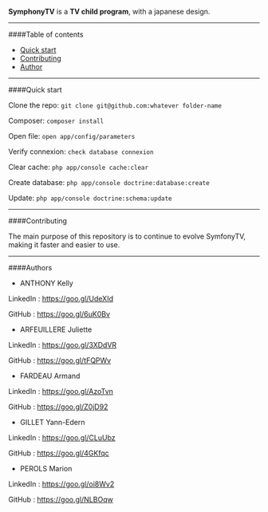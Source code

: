 **SymphonyTV** is a **TV child program**, with a japanese design.  

---

####Table of contents

* [Quick start](#id-section1)
* [Contributing](#id-section2)
* [Author](#id-section3)

---
<div id='id-section1'/>

####Quick start

Clone the repo: ```git clone git@github.com:whatever folder-name```

 Composer: ```composer install```

Open file: ```open app/config/parameters```

Verify connexion: ```check database connexion```

Clear cache: ```php app/console cache:clear```

Create database: ```php app/console doctrine:database:create```

Update: ```php app/console doctrine:schema:update```


---

<div id='id-section2'/>

####Contributing

The main purpose of this repository is to continue to evolve SymfonyTV, making it faster and easier to use. 

---

<div id='id-section3'/>


####Authors 
* ANTHONY Kelly 

LinkedIn : https://goo.gl/UdeXId

GitHub : https://goo.gl/6uK0Bv

* ARFEUILLERE Juliette

LinkedIn : https://goo.gl/3XDdVR

GitHub : https://goo.gl/tFQPWv

* FARDEAU Armand

LinkedIn : https://goo.gl/AzoTvn

GitHub : https://goo.gl/Z0jD92

* GILLET Yann-Edern

LinkedIn : https://goo.gl/CLuUbz

GitHub : https://goo.gl/4GKfqc

* PEROLS Marion

LinkedIn : https://goo.gl/oi8Wv2

GitHub : https://goo.gl/NLBOqw





